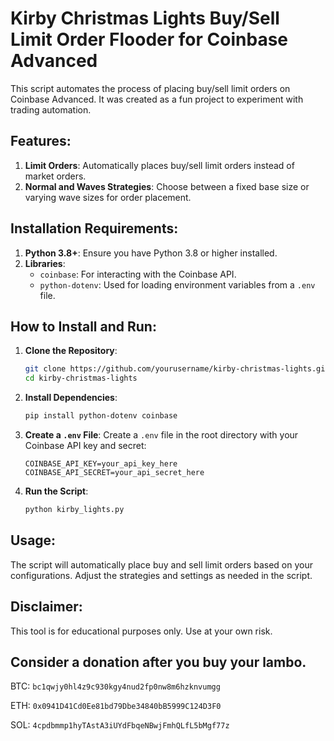 # Kirby Christmas Lights Buy/Sell Limit Order Flooder for Coinbase Advanced

This script automates the process of placing buy/sell limit orders on Coinbase Advanced. It was created as a fun project to experiment with trading automation.

## Features:
1. **Limit Orders**: Automatically places buy/sell limit orders instead of market orders.
2. **Normal and Waves Strategies**: Choose between a fixed base size or varying wave sizes for order placement.

## Installation Requirements:
1. **Python 3.8+**: Ensure you have Python 3.8 or higher installed.
2. **Libraries**: 
    - `coinbase`: For interacting with the Coinbase API.
    - `python-dotenv`: Used for loading environment variables from a `.env` file.

## How to Install and Run:
1. **Clone the Repository**:
    ```bash
    git clone https://github.com/yourusername/kirby-christmas-lights.git
    cd kirby-christmas-lights
    ```
2. **Install Dependencies**:
    ```bash
    pip install python-dotenv coinbase
    ```
3. **Create a `.env` File**:
    Create a `.env` file in the root directory with your Coinbase API key and secret:
    ```
    COINBASE_API_KEY=your_api_key_here
    COINBASE_API_SECRET=your_api_secret_here
    ```
4. **Run the Script**:
    ```bash
    python kirby_lights.py
    ```

## Usage:
The script will automatically place buy and sell limit orders based on your configurations. Adjust the strategies and settings as needed in the script.

## Disclaimer:
This tool is for educational purposes only. Use at your own risk.

## Consider a donation after you buy your lambo.

BTC: `bc1qwjy0hl4z9c930kgy4nud2fp0nw8m6hzknvumgg`

ETH: `0x0941D41Cd0Ee81bd79Dbe34840bB5999C124D3F0`

SOL: `4cpdbmmp1hyTAstA3iUYdFbqeNBwjFmhQLfL5bMgf77z`
